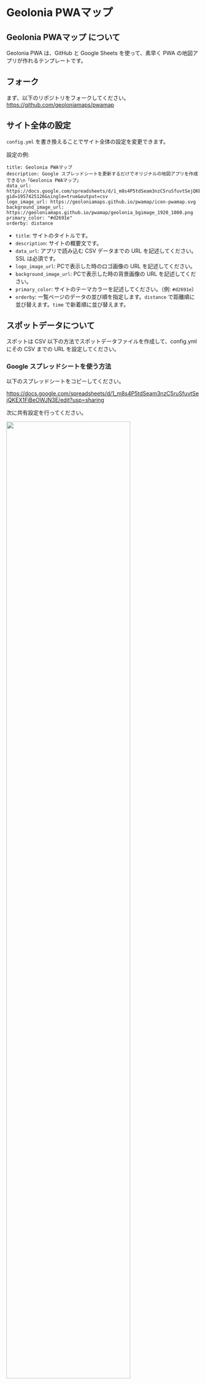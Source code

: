 # Geolonia PWAマップ

## Geolonia PWAマップ について

Geolonia PWA は、GitHub と Google Sheets を使って、素早く PWA の地図アプリが作れるテンプレートです。

## フォーク

まず、以下のリポジトリをフォークしてください。
https://github.com/geoloniamaps/pwamap


## サイト全体の設定

`config.yml` を書き換えることでサイト全体の設定を変更できます。

設定の例:
```
title: Geolonia PWAマップ
description: Google スプレッドシートを更新するだけでオリジナルの地図アプリを作成できる\n「Geolonia PWAマップ」
data_url: https://docs.google.com/spreadsheets/d/1_m8s4P5tdSeam3nzC5ruSfuvtSejQKEX1FiBeOWJN3E/pub?gid=1957425126&single=true&output=csv
logo_image_url: https://geoloniamaps.github.io/pwamap/icon-pwamap.svg
background_image_url: https://geoloniamaps.github.io/pwamap/geolonia_bgimage_1920_1080.png
primary_color: "#d2691e"
orderby: distance
```

- `title`: サイトのタイトルです。
- `description`: サイトの概要文です。
- `data_url`: アプリで読み込む CSV データまでの URL を記述してください。SSL は必須です。
- `logo_image_url`: PCで表示した時のロゴ画像の URL を記述してください。
- `background_image_url`: PCで表示した時の背景画像の URL を記述してください。
- `primary_color`: サイトのテーマカラーを記述してください。（例: `#d2691e`）
- `orderby`: 一覧ページのデータの並び順を指定します。`distance` で距離順に並び替えます。`time` で新着順に並び替えます。

## スポットデータについて

スポットは CSV 以下の方法でスポットデータファイルを作成して、config.yml にその CSV までの URL を設定してください。

### Google スプレッドシートを使う方法
以下のスプレッドシートをコピーしてください。

https://docs.google.com/spreadsheets/d/1_m8s4P5tdSeam3nzC5ruSfuvtSejQKEX1FiBeOWJN3E/edit?usp=sharing

次に共有設定を行ってください。

<img width="80%" alt="" src="https://github.com/user-attachments/assets/8a2f5031-ae90-4dd4-a2f1-4c2a1db70f42">

Webへの公開設定で、「スポットデータ」シートを選択し、「CSV形式」を選択して公開して下さい。
<img width="80%" alt="" src="https://github.com/user-attachments/assets/7c437ceb-21a3-4f06-9abc-5f798c7ba44a">

公開をクリックし、表示された URL を `config.yml` の `data_url` に指定してください

## 開発

[Geolonia PWA マップ ユーザーマニュアル](https://blog.geolonia.com/2022/05/17/pwamap-manual-setup.html) の手順を実行、その後以下のコマンドを実行して下さい。

```shell
$ git clone git@github.com:geoloniamaps/pwa.git
$ cd pwa
$ npm install
$ npm start
```

下の URL にアクセスして下さい。開発サーバーが立ち上がります。

`http://localhost:3000/<あなたのリポジトリ名>/#/`


## 注意事項
このプログラムは自由にカスタマイズ可能ですが、利用についてはサポート対象外となります。

